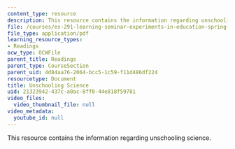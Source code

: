 ```yaml
---
content_type: resource
description: This resource contains the information regarding unschooling science.
file: /courses/es-291-learning-seminar-experiments-in-education-spring-2003/21323942437ca0ac8ff044e818f59781_MITES_291S03_UnschlSc_fnl.pdf
file_type: application/pdf
learning_resource_types:
- Readings
ocw_type: OCWFile
parent_title: Readings
parent_type: CourseSection
parent_uid: 4d84aa76-2064-bcc5-1c59-f11d486df224
resourcetype: Document
title: Unschooling Science
uid: 21323942-437c-a0ac-8ff0-44e818f59781
video_files:
  video_thumbnail_file: null
video_metadata:
  youtube_id: null
---
```

This resource contains the information regarding unschooling science.